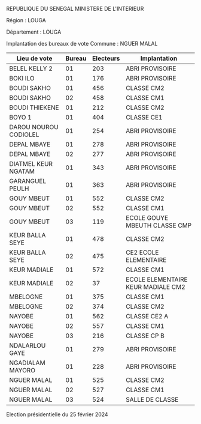 REPUBLIQUE DU SENEGAL MINISTERE DE L'INTERIEUR

Région : LOUGA

Département : LOUGA

Implantation des bureaux de vote Commune : NGUER MALAL

| Lieu de vote | Bureau | Electeurs | Implantation |
| - | - | - | - |
| BELEL KELLY 2 | 01 | 203 | ABRI PROVISOIRE |
| BOKI ILO | 01 | 176 | ABRI PROVISOIRE |
| BOUDI SAKHO | 01 | 456 | CLASSE CM2 |
| BOUDI SAKHO | 02 | 458 | CLASSE CM1 |
| BOUDI THIEKENE | 01 | 212 | CLASSE CM2 |
| BOYO 1 | 01 | 404 | CLASSE CE1 |
| DAROU NOUROU CODIOLEL | 01 | 254 | ABRI PROVISOIRE |
| DEPAL MBAYE | 01 | 278 | ABRI PROVISOIRE |
| DEPAL MBAYE | 02 | 277 | ABRI PROVISOIRE |
| DIATMEL KEUR NGATAM | 01 | 343 | ABRI PROVISOIRE |
| GARANGUEL PEULH | 01 | 363 | ABRI PROVISOIRE |
| GOUY MBEUT | 01 | 552 | CLASSE CM2 |
| GOUY MBEUT | 02 | 552 | CLASSE CM1 |
| GOUY MBEUT | 03 | 119 | ECOLE GOUYE MBEUTH CLASSE CMP |
| KEUR BALLA SEYE | 01 | 478 | CLASSE CM2 |
| KEUR BALLA SEYE | 02 | 475 | CE2 ECOLE ELEMENTAIRE |
| KEUR MADIALE | 01 | 572 | CLASSE CM1 |
| KEUR MADIALE | 02 | 37 | ECOLE ELEMENTAIRE KEUR MADIALE CM2 |
| MBELOGNE | 01 | 375 | CLASSE CM1 |
| MBELOGNE | 02 | 374 | CLASSE CM2 |
| NAYOBE | 01 | 562 | CLASSE CE2 A |
| NAYOBE | 02 | 557 | CLASSE CM1 |
| NAYOBE | 03 | 216 | CLASSE CP B |
| NDALARLOU GAYE | 01 | 279 | ABRI PROVISOIRE |
| NGADIALAM MAYORO | 01 | 228 | ABRI PROVISOIRE |
| NGUER MALAL | 01 | 525 | CLASSE CM2 |
| NGUER MALAL | 02 | 527 | CLASSE CM1 |
| NGUER MALAL | 03 | 524 | SALLE DE CLASSE |

<!-- PageNumber="16/26" -->

Election présidentielle du 25 février 2024
